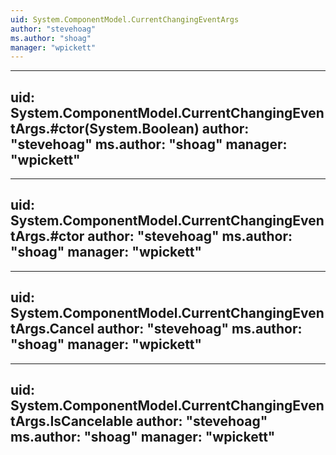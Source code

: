 ```yaml
---
uid: System.ComponentModel.CurrentChangingEventArgs
author: "stevehoag"
ms.author: "shoag"
manager: "wpickett"
---
```


---
uid: System.ComponentModel.CurrentChangingEventArgs.#ctor(System.Boolean)
author: "stevehoag"
ms.author: "shoag"
manager: "wpickett"
---

---
uid: System.ComponentModel.CurrentChangingEventArgs.#ctor
author: "stevehoag"
ms.author: "shoag"
manager: "wpickett"
---

---
uid: System.ComponentModel.CurrentChangingEventArgs.Cancel
author: "stevehoag"
ms.author: "shoag"
manager: "wpickett"
---

---
uid: System.ComponentModel.CurrentChangingEventArgs.IsCancelable
author: "stevehoag"
ms.author: "shoag"
manager: "wpickett"
---
